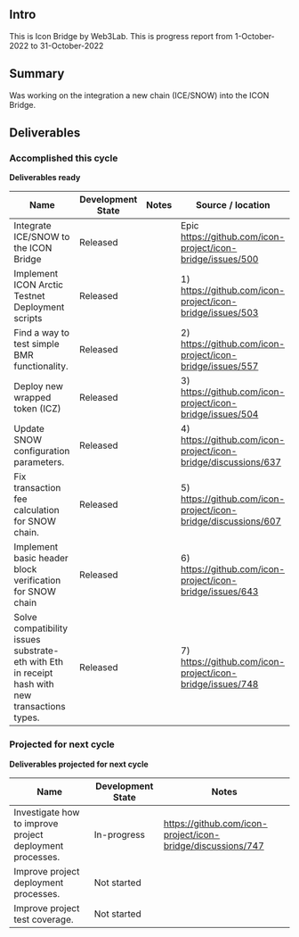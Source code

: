 ## Intro

This is Icon Bridge by Web3Lab. This is progress report from 1-October-2022 to 31-October-2022

## Summary

Was working on the integration a new chain (ICE/SNOW) into the ICON Bridge.


## Deliverables

### Accomplished this cycle

__Deliverables ready__

| Name                                                                                           | Development State | Notes | Source / location                                              |
|------------------------------------------------------------------------------------------------|-------------------|-------|----------------------------------------------------------------|
| Integrate ICE/SNOW to the ICON Bridge                                                          | Released          |       | Epic https://github.com/icon-project/icon-bridge/issues/500    |
| Implement ICON Arctic Testnet Deployment scripts                                               | Released          |       | 1) https://github.com/icon-project/icon-bridge/issues/503      |
| Find a way to test simple BMR functionality.                                                   | Released          |       | 2) https://github.com/icon-project/icon-bridge/issues/557      |
| Deploy new wrapped token (ICZ)                                                                 | Released          |       | 3) https://github.com/icon-project/icon-bridge/issues/504      |
| Update SNOW configuration parameters.                                                          | Released          |       | 4) https://github.com/icon-project/icon-bridge/discussions/637 |
| Fix transaction fee calculation for SNOW chain.                                                | Released          |       | 5) https://github.com/icon-project/icon-bridge/discussions/607 |
| Implement basic header block verification for SNOW chain                                       | Released          |       | 6) https://github.com/icon-project/icon-bridge/issues/643      |
| Solve compatibility issues substrate-eth with Eth in receipt hash with new transactions types. | Released          |       | 7) https://github.com/icon-project/icon-bridge/issues/748      |

### Projected for next cycle

__Deliverables projected for next cycle__

| Name                                                     | Development State | Notes                                                       |
|----------------------------------------------------------|-------------------|-------------------------------------------------------------|
| Investigate how to improve project deployment processes. | In-progress       | https://github.com/icon-project/icon-bridge/discussions/747 |
| Improve project deployment processes.                    | Not started       |                                                             |
| Improve project test coverage.                           | Not started       |                                                             |

